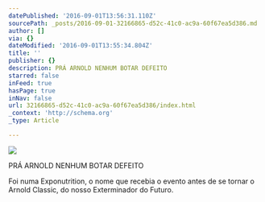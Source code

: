 ```yaml
---
datePublished: '2016-09-01T13:56:31.110Z'
sourcePath: _posts/2016-09-01-32166865-d52c-41c0-ac9a-60f67ea5d386.md
author: []
via: {}
dateModified: '2016-09-01T13:55:34.804Z'
title: ''
publisher: {}
description: PRÁ ARNOLD NENHUM BOTAR DEFEITO
starred: false
inFeed: true
hasPage: true
inNav: false
url: 32166865-d52c-41c0-ac9a-60f67ea5d386/index.html
_context: 'http://schema.org'
_type: Article

---
```

![](https://the-grid-user-content.s3-us-west-2.amazonaws.com/b410970b-a2cd-476a-8f9e-28c3d4528f90.jpg)

PRÁ ARNOLD NENHUM BOTAR DEFEITO

Foi numa Exponutrition, o nome que recebia o evento antes de se tornar o Arnold Classic, do nosso Exterminador do Futuro.
